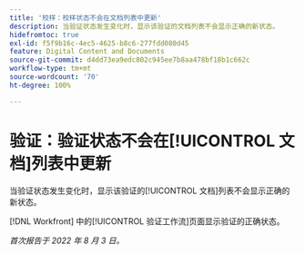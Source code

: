 ```yaml
---
title: '校样：校样状态不会在文档列表中更新'
description: 当验证状态发生变化时，显示该验证的文档列表不会显示正确的新状态。
hidefromtoc: true
exl-id: f5f9b16c-4ec5-4625-b8c6-277fdd080d45
feature: Digital Content and Documents
source-git-commit: d4dd73ea9edc802c945ee7b8aa478bf18b1c662c
workflow-type: tm+mt
source-wordcount: '70'
ht-degree: 100%

---
```


# 验证：验证状态不会在[!UICONTROL 文档]列表中更新

<!--Won't fix tab, article live by request-->

当验证状态发生变化时，显示该验证的[!UICONTROL 文档]列表不会显示正确的新状态。

[!DNL Workfront] 中的[!UICONTROL 验证工作流]页面显示验证的正确状态。

_首次报告于 2022 年 8 月 3 日。_
